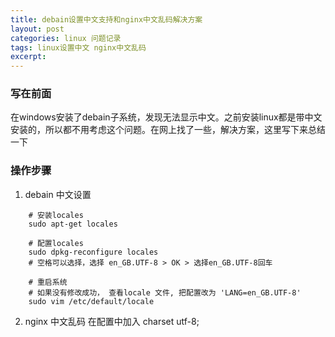 ```yaml
---
title: debain设置中文支持和nginx中文乱码解决方案
layout: post
categories: linux 问题记录
tags: linux设置中文 nginx中文乱码
excerpt: 
---
```


### 写在前面
在windows安装了debain子系统，发现无法显示中文。之前安装linux都是带中文安装的，所以都不用考虑这个问题。在网上找了一些，解决方案，这里写下来总结一下

### 操作步骤
1. debain 中文设置
```shell
    # 安装locales 
    sudo apt-get locales
    
    # 配置locales
    sudo dpkg-reconfigure locales
    # 空格可以选择，选择 en_GB.UTF-8 > OK > 选择en_GB.UTF-8回车
    
    # 重启系统
    # 如果没有修改成功， 查看locale 文件, 把配置改为 'LANG=en_GB.UTF-8'
    sudo vim /etc/default/locale 
```
2. nginx 中文乱码
在配置中加入 charset utf-8;


